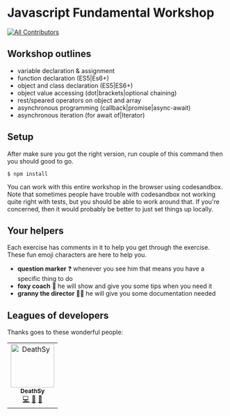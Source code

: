 # Javascript Fundamental Workshop

<!-- prettier-ignore-start -->
[![All Contributors](https://img.shields.io/badge/all_contributors-1-green.svg?style=flat-square)](#contributors)
<!-- prettier-ignore-end -->

## Workshop outlines
- variable declaration & assignment
- function declaration (ES5|Es6+)
- object and class declaration (ES5|ES6+)
- object value accessing (dot|brackets|optional chaining)
- rest/speared operators on object and array
- asynchronous programming (callback|promise|async-await)
- asynchronous iteration (for await of|Iterator)

## Setup

After make sure you got the right version, run couple of this command then you should good to go.

```shell
$ npm install
```
You can work with this entire workshop in the browser using codesandbox. Note that sometimes people have trouble with codesandbox not working quite right with tests, but you should be able to work around that. If you're concerned, then it would probably be better to just set things up locally. 

## Your helpers

Each exercise has comments in it to help you get through the exercise. These fun
emoji characters are here to help you.

- **question marker** ❓ whenever you see him that means you have a specific thing to do
- **foxy coach** 🦊 he will show and give you some tips when you need it
- **granny the director** 🧙‍♂️ he will give you some documentation needed

## Leagues of developers

Thanks goes to these wonderful people:

<!-- ALL-CONTRIBUTORS-LIST:START - Do not remove or modify this section -->
<!-- prettier-ignore -->
<table>
  <tr>
    <td align="center">
      <a href="https://github.com/DeathSy">
        <img src="https://avatars.githubusercontent.com/u/19651628?v=3" width="100px;" alt="DeathSy"/><br />
        <sub>
          <b>DeathSy</b>
        </sub>
      </a><br />
      <a href="" title="Code">💻</a>
      <a href="" title="Documentation">📄</a>
      <a href="" title="Tests">🧪</a>
    </td>
  </tr>
</table>
<!-- ALL-CONTRIBUTORS-LIST:END -->
